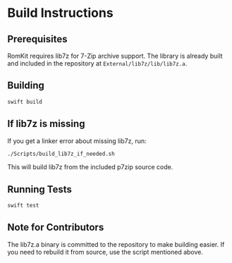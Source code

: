 # Build Instructions

## Prerequisites

RomKit requires lib7z for 7-Zip archive support. The library is already built and included in the repository at `External/lib7z/lib/lib7z.a`.

## Building

```bash
swift build
```

## If lib7z is missing

If you get a linker error about missing lib7z, run:

```bash
./Scripts/build_lib7z_if_needed.sh
```

This will build lib7z from the included p7zip source code.

## Running Tests

```bash
swift test
```

## Note for Contributors

The lib7z.a binary is committed to the repository to make building easier. If you need to rebuild it from source, use the script mentioned above.